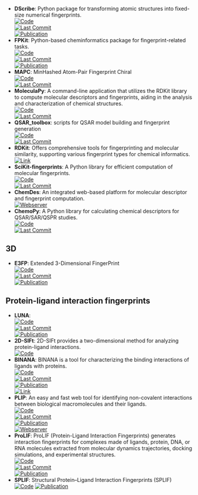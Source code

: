 - **DScribe**: Python package for transforming atomic structures into fixed-size numerical fingerprints.  
	[![Code](https://img.shields.io/github/stars/SINGROUP/dscribe?style=for-the-badge&logo=github)](https://github.com/SINGROUP/dscribe)  
	[![Last Commit](https://img.shields.io/github/last-commit/SINGROUP/dscribe?style=for-the-badge&logo=github)](https://github.com/SINGROUP/dscribe)  
	[![Publication](https://img.shields.io/badge/Publication-Citations:419-blue?style=for-the-badge&logo=bookstack)](https://doi.org/10.1016/j.cpc.2019.106949)  
- **FPKit**: Python-based cheminformatics package for fingerprint-related tasks.  
	[![Code](https://img.shields.io/github/stars/davidbajusz/fpkit?style=for-the-badge&logo=github)](https://github.com/davidbajusz/fpkit)  
	[![Last Commit](https://img.shields.io/github/last-commit/davidbajusz/fpkit?style=for-the-badge&logo=github)](https://github.com/davidbajusz/fpkit)  
	[![Publication](https://img.shields.io/badge/Publication-Citations:76-blue?style=for-the-badge&logo=bookstack)](https://doi.org/10.1186/s13321-018-0302-y)  
- **MAPC**: MinHashed Atom-Pair Fingerprint Chiral  
	[![Code](https://img.shields.io/github/stars/reymond-group/mapchiral?style=for-the-badge&logo=github)](https://github.com/reymond-group/mapchiral)  
	[![Last Commit](https://img.shields.io/github/last-commit/reymond-group/mapchiral?style=for-the-badge&logo=github)](https://github.com/reymond-group/mapchiral)  
- **MoleculaPy**: A command-line application that utilizes the RDKit library to compute molecular descriptors and fingerprints, aiding in the analysis and characterization of chemical structures.  
	[![Code](https://img.shields.io/github/stars/kamilpytlak/MoleculaPy?style=for-the-badge&logo=github)](https://github.com/kamilpytlak/MoleculaPy)  
	[![Last Commit](https://img.shields.io/github/last-commit/kamilpytlak/MoleculaPy?style=for-the-badge&logo=github)](https://github.com/kamilpytlak/MoleculaPy)  
- **QSAR_toolbox**: scripts for QSAR model building and fingerprint generation  
	[![Code](https://img.shields.io/github/stars/iwatobipen/QSAR_TOOLBOX?style=for-the-badge&logo=github)](https://github.com/iwatobipen/QSAR_TOOLBOX)  
	[![Last Commit](https://img.shields.io/github/last-commit/iwatobipen/QSAR_TOOLBOX?style=for-the-badge&logo=github)](https://github.com/iwatobipen/QSAR_TOOLBOX)  
- **RDKit**: Offers comprehensive tools for fingerprinting and molecular similarity, supporting various fingerprint types for chemical informatics.  
	[![Link](https://img.shields.io/badge/Link-offline-red?style=for-the-badge&logo=xamarin&logoColor=red)](https://www.rdkit.org/docs/GettingStartedInPython.html#fingerprinting-and-molecular-similarity)  
- **SciKit-fingerprints**: A Python library for efficient computation of molecular fingerprints.  
	[![Code](https://img.shields.io/github/stars/Arch4ngel21/scikit-fingerprints?style=for-the-badge&logo=github)](https://github.com/Arch4ngel21/scikit-fingerprints)  
	[![Last Commit](https://img.shields.io/github/last-commit/Arch4ngel21/scikit-fingerprints?style=for-the-badge&logo=github)](https://github.com/Arch4ngel21/scikit-fingerprints)  
- **ChemDes**: An integrated web-based platform for molecular descriptor and fingerprint computation.  
	[![Webserver](https://img.shields.io/badge/Webserver-online-brightgreen?style=for-the-badge&logo=cachet&logoColor=65FF8F)](http://www.scbdd.com/chemdes/)  
- **ChemoPy**: A Python library for calculating chemical descriptors for QSAR/SAR/QSPR studies.  
	[![Code](https://img.shields.io/github/stars/ifyoungnet/Chemopy?style=for-the-badge&logo=github)](https://github.com/ifyoungnet/Chemopy?tab=readme-ov-file)  
	[![Last Commit](https://img.shields.io/github/last-commit/ifyoungnet/Chemopy?style=for-the-badge&logo=github)](https://github.com/ifyoungnet/Chemopy?tab=readme-ov-file)  

## **3D**
- **E3FP**: Extended 3-Dimensional FingerPrint  
	[![Code](https://img.shields.io/github/stars/keiserlab/e3fp?style=for-the-badge&logo=github)](https://github.com/keiserlab/e3fp)  
	[![Last Commit](https://img.shields.io/github/last-commit/keiserlab/e3fp?style=for-the-badge&logo=github)](https://github.com/keiserlab/e3fp)  
	[![Publication](https://img.shields.io/badge/Publication-Citations:75-blue?style=for-the-badge&logo=bookstack)](http://dx.doi.org/10.1021/acs.jmedchem.7b00696)  

## **Protein-ligand interaction fingerprints**
- **LUNA**:   
	[![Code](https://img.shields.io/github/stars/keiserlab/LUNA?style=for-the-badge&logo=github)](https://github.com/keiserlab/LUNA)  
	[![Last Commit](https://img.shields.io/github/last-commit/keiserlab/LUNA?style=for-the-badge&logo=github)](https://github.com/keiserlab/LUNA)  
	[![Publication](https://img.shields.io/badge/Publication-Citations:4-blue?style=for-the-badge&logo=bookstack)](https://doi.org/10.1101/2022.05.25.493419)  
- **2D-SIFt**: 2D-SIFt provides a two-dimensional method for analyzing protein-ligand interactions.  
	[![Code](https://img.shields.io/badge/Code)](https://bitbucket.org/zchl/sift2d/src/master/)
- **BINANA**: BINANA is a tool for characterizing the binding interactions of ligands with proteins.  
	[![Code](https://img.shields.io/github/stars/durrantlab/binana?style=for-the-badge&logo=github)](https://github.com/durrantlab/binana/)  
	[![Last Commit](https://img.shields.io/github/last-commit/durrantlab/binana?style=for-the-badge&logo=github)](https://github.com/durrantlab/binana/)  
	[![Publication](https://img.shields.io/badge/Publication-Citations:189-blue?style=for-the-badge&logo=bookstack)](https://doi.org/10.1016%2Fj.jmgm.2011.01.004)  
	[![Link](https://img.shields.io/badge/Link-online-brightgreen?style=for-the-badge&logo=cachet&logoColor=65FF8F)](https://durrantlab.pitt.edu/binana-download/)  
- **PLIP**: An easy and fast web tool for identifying non-covalent interactions between biological macromolecules and their ligands.  
	[![Code](https://img.shields.io/github/stars/pharmai/plip?style=for-the-badge&logo=github)](https://github.com/pharmai/plip)  
	[![Last Commit](https://img.shields.io/github/last-commit/pharmai/plip?style=for-the-badge&logo=github)](https://github.com/pharmai/plip)  
	[![Publication](https://img.shields.io/badge/Publication-Citations:813-blue?style=for-the-badge&logo=bookstack)](https://doi.org/10.1093/nar/gkab294)  
	[![Webserver](https://img.shields.io/badge/Webserver-offline-red?style=for-the-badge&logo=xamarin&logoColor=red)](https://plip-tool.biotec.tu-dresden.de/plip-web/plip/index)  
- **ProLIF**: ProLIF (Protein-Ligand Interaction Fingerprints) generates interaction fingerprints for complexes made of ligands, protein, DNA, or RNA molecules extracted from molecular dynamics trajectories, docking simulations, and experimental structures.  
	[![Code](https://img.shields.io/github/stars/chemosim-lab/ProLIF?style=for-the-badge&logo=github)](https://github.com/chemosim-lab/ProLIF)  
	[![Last Commit](https://img.shields.io/github/last-commit/chemosim-lab/ProLIF?style=for-the-badge&logo=github)](https://github.com/chemosim-lab/ProLIF)  
	[![Publication](https://img.shields.io/badge/Publication-Citations:116-blue?style=for-the-badge&logo=bookstack)](https://doi.org/10.1186/s13321-021-00548-6)  
- **SPLIF**: Structural Protein–Ligand Interaction Fingerprints (SPLIF)  
	[![Code](https://img.shields.io/badge/Code)](https://oddt.readthedocs.io/en/latest/rst/oddt.html#oddt.fingerprints.SPLIF)
	[![Publication](https://img.shields.io/badge/Publication-Citations:125-blue?style=for-the-badge&logo=bookstack)](https://doi.org/10.1021%2Fci500319f)  
